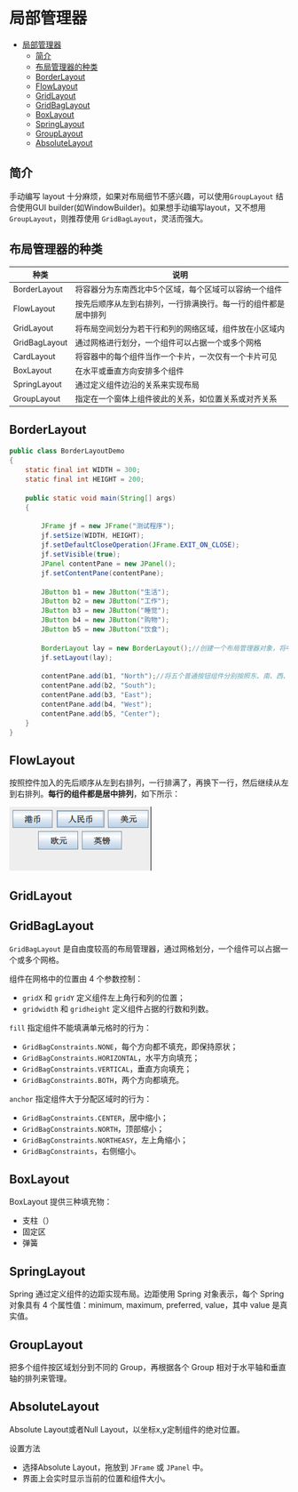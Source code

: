 # 局部管理器

- [局部管理器](#局部管理器)
  - [简介](#简介)
  - [布局管理器的种类](#布局管理器的种类)
  - [BorderLayout](#borderlayout)
  - [FlowLayout](#flowlayout)
  - [GridLayout](#gridlayout)
  - [GridBagLayout](#gridbaglayout)
  - [BoxLayout](#boxlayout)
  - [SpringLayout](#springlayout)
  - [GroupLayout](#grouplayout)
  - [AbsoluteLayout](#absolutelayout)

## 简介



手动编写 layout 十分麻烦，如果对布局细节不感兴趣，可以使用`GroupLayout` 结合使用GUI builder(如WindowBuilder)。如果想手动编写layout，又不想用 `GroupLayout`，则推荐使用 `GridBagLayout`，灵活而强大。

## 布局管理器的种类

|种类|说明|
|---|---|
|BorderLayout|将容器分为东南西北中5个区域，每个区域可以容纳一个组件|
|FlowLayout|按先后顺序从左到右排列，一行排满换行。每一行的组件都是居中排列|
|GridLayout|将布局空间划分为若干行和列的网络区域，组件放在小区域内|
|GridBagLayout|通过网格进行划分，一个组件可以占据一个或多个网格|
|CardLayout|将容器中的每个组件当作一个卡片，一次仅有一个卡片可见|
|BoxLayout|在水平或垂直方向安排多个组件|
|SpringLayout|通过定义组件边沿的关系来实现布局|
|GroupLayout|指定在一个窗体上组件彼此的关系，如位置关系或对齐关系|

## BorderLayout

```java
public class BorderLayoutDemo
{
    static final int WIDTH = 300;
    static final int HEIGHT = 200;

    public static void main(String[] args)
    {

        JFrame jf = new JFrame("测试程序");
        jf.setSize(WIDTH, HEIGHT);
        jf.setDefaultCloseOperation(JFrame.EXIT_ON_CLOSE);
        jf.setVisible(true);
        JPanel contentPane = new JPanel();
        jf.setContentPane(contentPane);

        JButton b1 = new JButton("生活");
        JButton b2 = new JButton("工作");
        JButton b3 = new JButton("睡觉");
        JButton b4 = new JButton("购物");
        JButton b5 = new JButton("饮食");

        BorderLayout lay = new BorderLayout();//创建一个布局管理器对象，将中间容器设置为此布局管理
        jf.setLayout(lay);

        contentPane.add(b1, "North");//将五个普通按钮组件分别按照东、南、西、北、中五个方位添加到中间容器中
        contentPane.add(b2, "South");
        contentPane.add(b3, "East");
        contentPane.add(b4, "West");
        contentPane.add(b5, "Center");
    }
}
```

## FlowLayout

按照控件加入的先后顺序从左到右排列，一行排满了，再换下一行，然后继续从左到右排列。**每行的组件都是居中排列**，如下所示：

![](images/2021-11-15-21-36-32.png)

## GridLayout

## GridBagLayout

`GridBagLayout` 是自由度较高的布局管理器，通过网格划分，一个组件可以占据一个或多个网格。

组件在网格中的位置由 4 个参数控制：

- `gridX` 和 `gridY` 定义组件左上角行和列的位置；
- `gridwidth` 和 `gridheight` 定义组件占据的行数和列数。

`fill` 指定组件不能填满单元格时的行为：

- `GridBagConstraints.NONE`，每个方向都不填充，即保持原状；
- `GridBagConstraints.HORIZONTAL`，水平方向填充；
- `GridBagConstraints.VERTICAL`，垂直方向填充；
- `GridBagConstraints.BOTH`，两个方向都填充。

`anchor` 指定组件大于分配区域时的行为：

- `GridBagConstraints.CENTER`，居中缩小；
- `GridBagConstraints.NORTH`，顶部缩小；
- `GridBagConstraints.NORTHEASY`，左上角缩小；
- `GridBagConstraints`，右侧缩小。

## BoxLayout

BoxLayout 提供三种填充物：

- 支柱（）
- 固定区
- 弹簧

## SpringLayout

Spring 通过定义组件的边距实现布局。边距使用 Spring 对象表示，每个 Spring 对象具有 4 个属性值：minimum, maximum, preferred, value，其中 value 是真实值。

## GroupLayout

把多个组件按区域划分到不同的 Group，再根据各个 Group 相对于水平轴和垂直轴的排列来管理。



## AbsoluteLayout

Absolute Layout或者Null Layout，以坐标x,y定制组件的绝对位置。

设置方法
- 选择Absolute Layout，拖放到 `JFrame` 或 `JPanel` 中。
- 界面上会实时显示当前的位置和组件大小。

